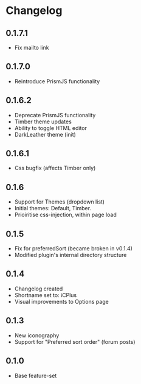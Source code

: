 # Changelog
## 0.1.7.1
 - Fix mailto link

## 0.1.7.0
 - Reintroduce PrismJS functionality

## 0.1.6.2
 - Deprecate PrismJS functionality
 - Timber theme updates
 - Ability to toggle HTML editor
 - DarkLeather theme (init)

## 0.1.6.1
 - Css bugfix (affects Timber only)

## 0.1.6
 - Support for Themes (dropdown list)
 - Initial themes: Default, Timber.
 - Prioiritise css-injection, within page load

## 0.1.5
 - Fix for preferredSort (became broken in v0.1.4)
 - Modified plugin's internal directory structure

## 0.1.4
 - Changelog created
 - Shortname set to: iCPlus
 - Visual improvements to Options page

## 0.1.3
 - New iconography
 - Support for "Preferred sort order" (forum posts)

## 0.1.0
 - Base feature-set
